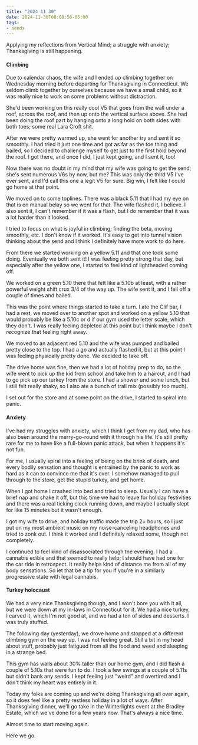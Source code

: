 ```yaml
---
title: "2024 11 30"
date: 2024-11-30T08:08:56-05:00
tags:
- sends
---
```


Applying my reflections from Vertical Mind; a struggle with anxiety;
Thanksgiving is still happening.<!--more-->

#### Climbing

Due to calendar chaos, the wife and I ended up climbing together on Wednesday
morning before departing for Thanksgiving in Connecticut. We seldom climb
together by ourselves because we have a small child, so it was really nice to
work on some problems without distraction.

She'd been working on this really cool V5 that goes from the wall under a roof,
across the roof, and then up onto the vertical surface above. She had been doing
the roof part by hanging onto a long hold on both sides with both toes; some
real Lara Croft shit.

After we were pretty warmed up, she went for another try and sent it so
smoothly. I had tried it just one time and got as far as the toe thing and
bailed, so I decided to challenge myself to get just to the first hold beyond
the roof. I got there, and once I did, I just kept going, and I sent it, too!

Now there was no doubt in my mind that my wife was going to get the send; she's
sent numerous V6s by now, but me? This was only the third V5 I've ever sent, and
I'd call this one a legit V5 for sure. Big win, I felt like I could go home at
that point.

We moved on to some toplines. There was a black 5.11 that I had my eye on that
is on manual belay so we went for that. The wife flashed it, I believe. I also
sent it, I can't remember if it was a flash, but I do remember that it was a lot
harder than it looked.

I tried to focus on what is joyful in climbing; finding the beta, moving
smoothly, etc. I don't know if it worked. It's easy to get into tunnel vision
thinking about the send and I think I definitely have more work to do here.

From there we started working on a yellow 5.11 and that one took some doing.
Eventually we both sent it! I was feeling pretty strong that day, but especially
after the yellow one, I started to feel kind of lightheaded coming off.

We worked on a green 5.10 there that felt like a 5.10b at least, with a rather
powerful weight shift crux 3/4 of the way up. The wife sent it, and I fell off a
couple of times and bailed.

This was the point where things started to take a turn. I ate the Clif bar, I
had a rest, we moved over to another spot and worked on a yellow 5.10 that would
probably be like a 5.10c or d if our gym used the letter scale, which they
don't. I was really feeling depleted at this point but I think maybe I don't
recognize that feeling right away.

We moved to an adjacent red 5.10 and the wife was pumped and bailed pretty close
to the top. I had a go and actually flashed it, but at this point I was feeling
physically pretty done. We decided to take off.

The drive home was fine, then we had a lot of holiday prep to do, so the wife
went to pick up the kid from school and take him to a haircut, and I had to go
pick up our turkey from the store. I had a shower and some lunch, but I still
felt really shaky, so I also ate a bunch of trail mix (possibly too much).

I set out for the store and at some point on the drive, I started to spiral into panic.

#### Anxiety

I've had my struggles with anxiety, which I think I get from my dad, who has
also been around the merry-go-round with it through his life. It's still pretty
rare for me to have like a full-blown panic attack, but when it happens it's not
fun.

For me, I usually spiral into a feeling of being on the brink of death, and
every bodily sensation and thought is entrained by the panic to work as hard as
it can to convince me that it's over. I somehow managed to pull through to the
store, get the stupid turkey, and get home.

When I got home I crashed into bed and tried to sleep. Usually I can have a
brief nap and shake it off, but this time we had to leave for holiday
festivities and there was a real ticking clock running down, and maybe I
actually slept for like 15 minutes but it wasn't enough.

I got my wife to drive, and holiday traffic made the trip 2+ hours, so I just
put on my most ambient music on my noise-canceling headphones and tried to zonk
out. I think it worked and I definitely relaxed some, though not completely.

I continued to feel kind of disassociated through the evening. I had a cannabis
edible and that seemed to really help; I should have had one for the car ride in
retrospect. It really helps kind of distance me from all of my body sensations.
So let that be a tip for you if you're in a similarly progressive state with
legal cannabis.

#### Turkey holocaust

We had a very nice Thanksgiving though, and I won't bore you with it all, but we
were down at my in-laws in Connecticut for it. We had a nice turkey, I carved
it, which I'm not good at, and we had a ton of sides and desserts. I was truly
stuffed.

The following day (yesterday), we drove home and stopped at a different climbing
gym on the way up. I was not feeling great. Still a bit in my head about stuff,
probably just fatigued from all the food and weed and sleeping in a strange bed.

This gym has walls about 30% taller than our home gym, and I did flash a couple
of 5.10s that were fun to do. I took a few swings at a couple of 5.11s but
didn't bank any sends. I kept feeling just "weird" and overtired and I don't
think my heart was entirely in it.

Today my folks are coming up and we're doing Thanksgiving all over again, so it
does feel like a pretty restless holiday in a lot of ways. After Thanksgiving
dinner, we'll go take in the Winterlights event at the Bradley Estate, which
we've done for a few years now. That's always a nice time.

Almost time to start moving again.

Here we go.
